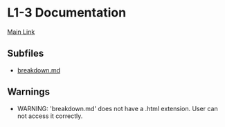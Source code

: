 # L1-3 Documentation

[Main Link](https://jp.sakurapy.com/L1-3)

## Subfiles
- [breakdown.md](https://jp.sakurapy.com/L1-3/breakdown.md)

## Warnings
- WARNING: 'breakdown.md' does not have a .html extension. User can not access it correctly.
